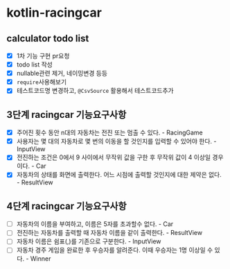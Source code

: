 # kotlin-racingcar

## calculator todo list
* [x] 1차 기능 구현 pr요청
* [x] todo list 작성
* [x] nullable관련 제거, 네이밍변경 등등
* [x] `require`사용해보기
* [x] 테스트코드명 변경하고, `@CsvSource` 활용해서 테스트코드추가

## 3단계 racingcar 기능요구사항
- [x] 주어진 횟수 동안 n대의 자동차는 전진 또는 멈출 수 있다. - RacingGame
- [x] 사용자는 몇 대의 자동차로 몇 번의 이동을 할 것인지를 입력할 수 있어야 한다. - InputView
- [x] 전진하는 조건은 0에서 9 사이에서 무작위 값을 구한 후 무작위 값이 4 이상일 경우이다. - Car
- [x] 자동차의 상태를 화면에 출력한다. 어느 시점에 출력할 것인지에 대한 제약은 없다. - ResultView

## 4단계 racingcar 기능요구사항
- [ ] 자동차의 이름을 부여하고, 이름은 5자를 초과할수 없다. - Car
- [ ] 전진하는 자동차를 출력할 때 자동차 이름을 같이 출력한다. - ResultView
- [ ] 자동차 이름은 쉼표(,)를 기존으로 구분한다. - InputView
- [ ] 자동차 경주 게임을 완료한 후 우승자를 알려준다. 이때 우승자는 1명 이상일 수 있다. - Winner
